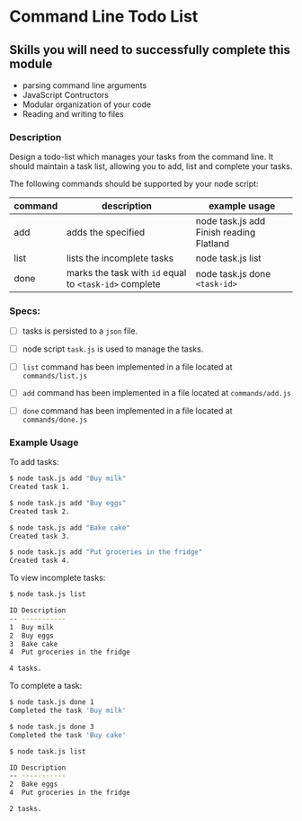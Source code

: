 # Command Line Todo List

## Skills you will need to successfully complete this module

- parsing command line arguments
- JavaScript Contructors
- Modular organization of your code
- Reading and writing to files

### Description

Design a todo-list which manages your tasks from the command line. It should maintain a task list, allowing you to add, list and complete your tasks.

The following commands should be supported by your node script:

| command | description                                            | example usage                            |
|---------|--------------------------------------------------------|------------------------------------------|
| add     | adds the specified                                     | node task.js add Finish reading Flatland |
| list    | lists the incomplete tasks                             | node task.js list                        |
| done    | marks the task with `id` equal to `<task-id>` complete | node task.js done `<task-id>`            |


### Specs:
- [ ] tasks is persisted to a `json` file.
- [ ] node script `task.js` is used to manage the tasks.
- [ ] `list` command has been implemented in a file located at `commands/list.js`
- [ ] `add` command has been implemented in a file located at `commands/add.js`
- [ ] `done` command has been implemented in a file located at `commands/done.js`


### Example Usage

To add tasks:
```bash
$ node task.js add "Buy milk"
Created task 1.

$ node task.js add "Buy eggs"
Created task 2.

$ node task.js add "Bake cake"
Created task 3.

$ node task.js add "Put groceries in the fridge"
Created task 4.
```

To view incomplete tasks:
```bash
$ node task.js list

ID Description
-- -----------
1  Buy milk
2  Buy eggs
3  Bake cake
4  Put groceries in the fridge

4 tasks.
```

To complete a task:
```bash
$ node task.js done 1
Completed the task 'Buy milk'

$ node task.js done 3
Completed the task 'Buy cake'

$ node task.js list

ID Description
-- -----------
2  Bake eggs
4  Put groceries in the fridge

2 tasks.
```


